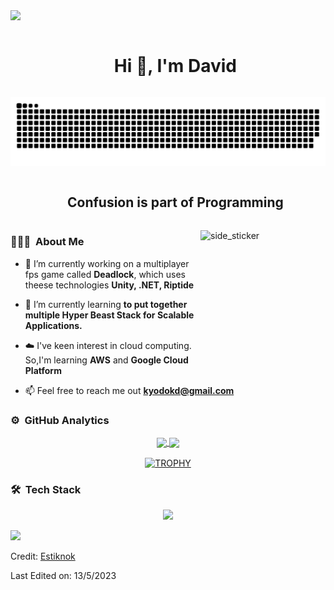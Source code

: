 
<!--horizontal divider(gradiant)-->
<img src="https://user-images.githubusercontent.com/73097560/115834477-dbab4500-a447-11eb-908a-139a6edaec5c.gif">

<!--h1 without bottom border-->
<div id="user-content-toc">
  <ul align="center">
    <summary><h1 style="display: inline-block">Hi 👋, I'm David</h1></summary>
  </ul>
</div>


<!--- snake -->
<div align="center">
  <img  src="grid-snake.svg" alt="snake" /></a>
</div>


<!--h2 without bottom border-->
<div id="user-content-toc">
  <ul align="center">
    <summary><h2 style="display: inline-block">Confusion is part of Programming</h2></summary>
  </ul>
</div>



<!--Intro start-->
<img align="right" width=200px height=200px alt="side_sticker" src="https://media.giphy.com/media/TEnXkcsHrP4YedChhA/giphy.gif" />

### 👨🏻‍💻 &nbsp;About Me

- 🔭 I’m currently working on a multiplayer fps game called **Deadlock**, which uses theese technologies **Unity, .NET, Riptide**

- 🌱 I’m currently learning **to put together multiple Hyper Beast Stack for Scalable Applications.**

- ☁️ I've keen interest in cloud computing. So,I'm learning **AWS** and **Google Cloud Platform**

- 📫 Feel free to reach me out **kyodokd@gmail.com**
<!--Intro end-->



<!--- stats & Trophy (start) -->
### ⚙️ &nbsp;GitHub Analytics

<p align="center">
  <!--- stats (start) -->
<a href="https://github.com/Estiknok">
  <img align="center" height="180em" src="https://github-readme-stats-mympruodt-estiknok.vercel.app/api?username=Estikno&theme=dark&show_icons=true&count_private=true" />

  <img align="center" height="180em" src="https://github-readme-stats-mympruodt-estiknok.vercel.app/api/top-langs/?username=Estikno&layout=compact&langs_count=8&theme=dark"/>
</a>
<!--- stats (end) -->

<!--- trophy (start) -->
<div align=center>
  <a href="https://github.com/ryo-ma/github-profile-trophy" title="Go to Source">
      <img align="center" width=84% src="https://github-profile-trophy.vercel.app/?username=Estiknok&theme=radical&row=1&column=7&margin-h=15&margin-w=5&no-bg=true" alt="TROPHY" />
    </a>
</div>
<!--- trophy (start) -->

</p>        
<!--- stats & Trophy (end) -->



<!--tech stack icons-->
### 🛠 &nbsp;Tech Stack

<p align="center">
  <a href="https://skillicons.dev">
    <img src="https://skillicons.dev/icons?i=git,raspberrypi,unity,css,docker,express,figma,firebase,github,html,js,vite,kotlin,linux,materialui,mongodb,mysql,nextjs,nodejs,apollo,postman,py,bash,cs,dotnet,react,redux,tailwind,ts,vscode&perline=14" />
  </a>
</p>



<!--horizontal divider(gradiant)-->
<img src="https://user-images.githubusercontent.com/73097560/115834477-dbab4500-a447-11eb-908a-139a6edaec5c.gif">

Credit: [Estiknok](https://github.com/Estiknok)

Last Edited on: 13/5/2023
